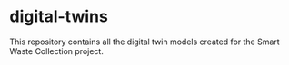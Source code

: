# digital-twins
This repository contains all the digital twin models created for the Smart Waste Collection project.

